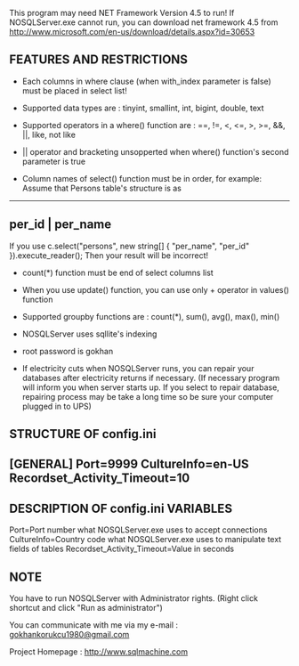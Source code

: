 This program may need NET Framework Version 4.5 to run!
If NOSQLServer.exe cannot run, you can download net framework 4.5 from http://www.microsoft.com/en-us/download/details.aspx?id=30653

FEATURES AND RESTRICTIONS
----------------------------------------------------------------------------------
* Each columns in where clause (when with_index parameter is false) must be placed in select list!

* Supported data types are : tinyint, smallint, int, bigint, double, text

* Supported operators in a where() function are : ==, !=, <, <=, >, >=, &&, ||, like, not like

* || operator and bracketing unsopperted when where() function's second parameter is true

* Column names of select() function must be in order, for example:
Assume that Persons table's structure is as
-----------------
per_id | per_name
-----------------

If you use c.select("persons",  new string[] { "per_name", "per_id" }).execute_reader();
Then your result will be incorrect!

* count(*) function must be end of select columns list

* When you use update() function, you can use only + operator in values() function

* Supported groupby functions are : count(*), sum(), avg(), max(), min()

* NOSQLServer uses sqllite's indexing

* root password is gokhan

* If electricity cuts when NOSQLServer runs, you can repair your databases after electricity returns if necessary. (If necessary program will inform you when server starts up. If you select to repair database, repairing process may be take a long time so be sure your computer plugged in to UPS)

STRUCTURE OF config.ini
----------------------------------------------------------------------------------
[GENERAL]
Port=9999
CultureInfo=en-US
Recordset_Activity_Timeout=10
----------------------------------------------------------------------------------

DESCRIPTION OF config.ini VARIABLES
----------------------------------------------------------------------------------
Port=Port number what NOSQLServer.exe uses to accept connections
CultureInfo=Country code what NOSQLServer.exe uses to manipulate text fields of tables
Recordset_Activity_Timeout=Value in seconds

NOTE
----------------------------------------------------------------------------------
You have to run NOSQLServer with Administrator rights. (Right click shortcut and click "Run as administrator")

You can communicate with me via my e-mail : gokhankorukcu1980@gmail.com

Project Homepage : http://www.sqlmachine.com


